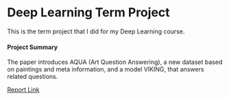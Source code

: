 # Deep Learning Term Project

This is the term project that I did for my Deep Learning course. 

#### Project Summary

The paper introduces AQUA (Art Question Answering), a new dataset based on paintings and meta information, and a model VIKING, that answers related questions.

[Report Link](https://github.com/ans92/Deep-learning-term-project/blob/main/Art_VQA_term_project_Ans_Munir_paper.pdf)
